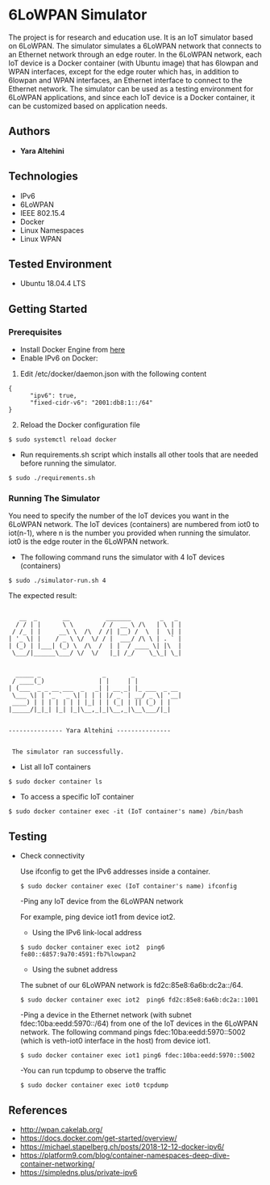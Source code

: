 # 6LoWPAN Simulator

The project is for research and education use. It is an IoT simulator based on 6LoWPAN. The simulator simulates a 6LoWPAN network that connects to an Ethernet network through an edge router. In the 6LoWPAN network, each IoT device is a Docker container (with Ubuntu image) that has 6lowpan and WPAN interfaces, except for the edge router which has, in addition to 6lowpan and WPAN interfaces, an Ethernet interface to connect to the Ethernet network. The simulator can be used as a testing environment for 6LoWPAN applications, and since each IoT device is a Docker container, it can be customized based on application needs.


## Authors

* **Yara Altehini**

## Technologies

* IPv6
* 6LoWPAN
* IEEE 802.15.4
* Docker
* Linux Namespaces
* Linux WPAN

## Tested Environment

* Ubuntu 18.04.4 LTS

## Getting Started

### Prerequisites

* Install Docker Engine from [here](https://docs.docker.com/engine/install/ubuntu/)
* Enable IPv6 on Docker:

1. Edit /etc/docker/daemon.json with the following content 
```
{
      "ipv6": true,
      "fixed-cidr-v6": "2001:db8:1::/64"
}

```
2. Reload the Docker configuration file

```
$ sudo systemctl reload docker

```
* Run requirements.sh script which installs all other tools that are needed before running the simulator.

```
$ sudo ./requirements.sh 
```

### Running The Simulator

You need to specify the number of the IoT devices you want in the 6LoWPAN network. The IoT devices (containers) are numbered from iot0 to iot(n-1), where n is the number you provided when running the simulator. iot0 is the edge router in the 6LoWPAN network.

*  The following command runs the simulator with 4 IoT devices (containers)

```
$ sudo ./simulator-run.sh 4 
```

 The expected result:

```

   __  _       __          _______        _   _ 
  / / | |      \ \        / /  __ \ /\   | \ | |
 / /_ | |     __\ \  /\  / /| |__) /  \  |  \| |
| '_ \| |    / _ \ \/  \/ / |  ___/ /\ \ | . ` |
| (_) | |___| (_) \  /\  /  | |  / ____ \| |\  |
 \___/|______\___/ \/  \/   |_| /_/    \_\_| \_|
                                                
                                                
  _____ _                 _       _             
 / ____(_)               | |     | |            
| (___  _ _ __ ___  _   _| | __ _| |_ ___  _ __ 
 \___ \| | '_ ` _ \| | | | |/ _` | __/ _ \| '__|
 ____) | | | | | | | |_| | | (_| | || (_) | |   
|_____/|_|_| |_| |_|\__,_|_|\__,_|\__\___/|_|   
                                                
                                                
--------------- Yara Altehini ---------------


 The simulator ran successfully. 

```

* List all IoT containers

```
$ sudo docker container ls  
```

* To access a specific IoT container

```
$ sudo docker container exec -it (IoT container's name) /bin/bash
```

## Testing

* Check connectivity

	Use ifconfig to get the IPv6 addresses inside a container.
	```
	$ sudo docker container exec (IoT container's name) ifconfig
	```

	-Ping any IoT device from the 6LoWPAN network

	For example, ping device iot1 from device iot2.

	* Using the IPv6 link-local address
  

	```
	$ sudo docker container exec iot2  ping6 fe80::6857:9a70:4591:fb7%lowpan2
	```

	* Using the subnet address
	
  The subnet of our 6LoWPAN network is fd2c:85e8:6a6b:dc2a::/64.

	```
	$ sudo docker container exec iot2  ping6 fd2c:85e8:6a6b:dc2a::1001
	```

	-Ping a device in the Ethernet network (with subnet fdec:10ba:eedd:5970::/64) from one of the IoT devices in the 6LoWPAN network. The following command pings fdec:10ba:eedd:5970::5002 (which is veth-iot0 interface in the host) from device iot1.

	```
	$ sudo docker container exec iot1 ping6 fdec:10ba:eedd:5970::5002
	```

	-You can run tcpdump to observe the traffic
	
	```
	$ sudo docker container exec iot0 tcpdump
	```


## References

* http://wpan.cakelab.org/
* https://docs.docker.com/get-started/overview/
* https://michael.stapelberg.ch/posts/2018-12-12-docker-ipv6/
* https://platform9.com/blog/container-namespaces-deep-dive-container-networking/
* https://simpledns.plus/private-ipv6



